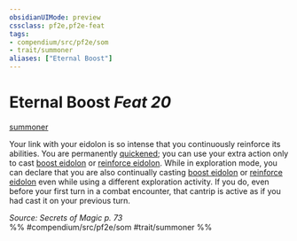 ```yaml
---
obsidianUIMode: preview
cssclass: pf2e,pf2e-feat
tags:
- compendium/src/pf2e/som
- trait/summoner
aliases: ["Eternal Boost"]
---
```

# Eternal Boost  *Feat 20*  
[summoner](../../rules/traits/summoner-som.md)  


Your link with your eidolon is so intense that you continuously reinforce its abilities. You are permanently [quickened](../../rules/conditions.md#Quickened); you can use your extra action only to cast [boost eidolon](../spells/boost-eidolon-som.md) or [reinforce eidolon](../spells/reinforce-eidolon-som.md). While in exploration mode, you can declare that you are also continually casting [boost eidolon](../spells/boost-eidolon-som.md) or [reinforce eidolon](../spells/reinforce-eidolon-som.md) even while using a different exploration activity. If you do, even before your first turn in a combat encounter, that cantrip is active as if you had cast it on your previous turn.

*Source: Secrets of Magic p. 73*  
%% #compendium/src/pf2e/som #trait/summoner %%